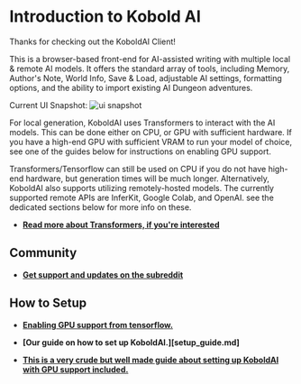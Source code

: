 
# Introduction to Kobold AI

Thanks for checking out the KoboldAI Client!

This is a browser-based front-end for AI-assisted writing with multiple local & remote AI models. 
It offers the standard array of tools, including Memory, Author's Note, World Info, Save & Load, 
adjustable AI settings, formatting options, and the ability to import existing AI Dungeon adventures.

Current UI Snapshot:
![ui snapshot](https://i.imgur.com/mjk5Yre.jpeg) 

For local generation, KoboldAI uses Transformers to interact 
with the AI models. This can be done either on CPU, or GPU with sufficient hardware. If you have a 
high-end GPU with sufficient VRAM to run your model of choice, see one of the guides below for instructions on enabling GPU support.

Transformers/Tensorflow can still be used on CPU if you do not have high-end hardware, but generation
times will be much longer. Alternatively, KoboldAI also supports utilizing remotely-hosted models. 
The currently supported remote APIs are InferKit, Google Colab, and OpenAI. see the dedicated sections below for more info on these.

* **[Read more about Transformers, if you're interested](https://huggingface.co/transformers/)**

## Community

 * **[Get support and updates on the subreddit](https://www.reddit.com/r/KoboldAI/)**

## How to Setup

* **[Enabling GPU support from tensorflow.](https://www.tensorflow.org/install/gpu)**

* **[Our guide on how to set up KoboldAI.][setup_guide.md]**

* **[This is a very crude but well made guide about setting up KoboldAI with GPU support included.](https://rentry.org/itsnotthathard)**
